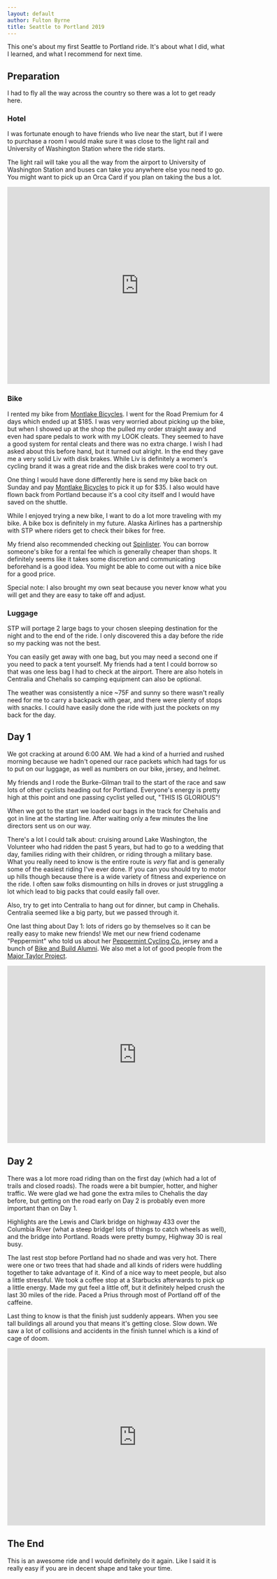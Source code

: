 ```yaml
---
layout: default
author: Fulton Byrne
title: Seattle to Portland 2019
---
```


This one's about my first Seattle to Portland ride. It's about what I did, what I learned, and what I recommend for next time.

## Preparation

I had to fly all the way across the country so there was a lot to get ready here.

### Hotel

I was fortunate enough to have friends who live near the start, but if I were to purchase a room I would make sure
it was close to the light rail and University of Washington Station where the ride starts.

The light rail will take you all the way from the airport to University of Washington Station
and buses can take you anywhere else you need to go. You might want to pick up an Orca Card if
you plan on taking the bus a lot.

<iframe width="600" height="450" frameborder="0" style="border:0"
src="https://www.google.com/maps/embed/v1/place?q=place_id:ChIJWdUFoOwUkFQRnNzdmG9LWyo&key=AIzaSyDUC4E5Elzos1HhDC6A4lW8-rQXCgj0pxA" allowfullscreen></iframe> 


### Bike

I rented my bike from [Montlake Bicycles](https://www.montlakebike.com). I went for the Road Premium for 4 days
which ended up at $185. I was very worried about picking up the bike, but when I showed up at the shop the pulled my
order straight away and even had spare pedals to work with my LOOK cleats. They seemed to have a good system for rental cleats
and there was no extra charge. I wish I had asked about this before hand, but it turned out alright. In the end they gave me a 
very solid Liv with disk brakes. While Liv is definitely a women's cycling brand it was a great ride and the disk brakes were 
cool to try out.

One thing I would have done differently here is send my bike back on Sunday and pay [Montlake Bicycles](https://www.montlakebike.com) to pick it up for $35. I also would have flown back from Portland because it's a cool city itself
and I would have saved on the shuttle.

While I enjoyed trying a new bike, I want to do a lot more traveling with my bike. A bike box is definitely in my future.
Alaska Airlines has a partnership with STP where riders get to check their bikes for free.

My friend also recommended checking out [Spinlister](https://www.spinlister.com/). You can borrow someone's bike for a rental
fee which is generally cheaper than shops. It definitely seems like it takes some discretion and communicating beforehand is a
good idea. You might be able to come out with a nice bike for a good price.

Special note: I also brought my own seat because you never know what you will get and they are easy to take off and adjust.

### Luggage

STP will portage 2 large bags to your chosen sleeping destination for the night and to the end of the ride. I only
discovered this a day before the ride so my packing was not the best.

You can easily get away with one bag, but you may need a second one if you need to pack a tent yourself. My friends
had a tent I could borrow so that was one less bag I had to check at the airport. There are also hotels in Centralia and Chehalis
so camping equipment can also be optional.

The weather was consistently a nice ~75F and sunny so there wasn't really need for me to carry a backpack with
gear, and there were plenty of stops with snacks. I could have easily done the ride with just the pockets on my back for the day.


## Day 1

We got cracking at around 6:00 AM. We had a kind of a hurried and rushed morning because we hadn't opened our race packets
which had tags for us to put on our luggage, as well as numbers on our bike, jersey, and helmet.

My friends and I rode the Burke-Gilman trail to the start of the race and saw lots of other cyclists heading out for Portland.
Everyone's energy is pretty high at this point and one passing cyclist yelled out, "THIS IS GLORIOUS"!

When we got to the start we loaded our bags in the track for Chehalis and got in line at the starting line. After waiting only
a few minutes the line directors sent us on our way.

There's a lot I could talk about: cruising around Lake Washington, the Volunteer who had ridden the past 5 years, but had to
go to a wedding that day, families riding with their children, or riding through a military base. What you really need to know
is the entire route is _very_ flat and is generally some of the easiest riding I've ever done. If you can you should try
to motor up hills though because there is a wide variety of fitness and experience on the ride. I often saw folks dismounting
on hills in droves or just struggling a lot which lead to big packs that could easily fall over.

Also, try to get into Centralia to hang out for dinner, but camp in Chehalis. Centralia seemed like a big party, but we passed
through it.

One last thing about Day 1: lots of riders go by themselves so it can be really easy to make new friends! We met our new friend
codename "Peppermint" who told us about her [Peppermint Cycling Co.](https://en.peppermintcycling.com/collections/tops-1) jersey
and a bunch of [Bike and Build Alumni](https://bikeandbuild.org/). We also met a lot of good people from the 
[Major Taylor Project](https://www.cascade.org/learn/major-taylor-project).

<iframe height='405' width='590' frameborder='0' allowtransparency='true' scrolling='no' src='https://www.strava.com/activities/2529954767/embed/97ff2ad9ec7b2c3faaee2be2336f32a4392cc2f1'></iframe>

## Day 2

There was a lot more road riding than on the first day (which had a lot of trails and closed roads). The roads were a bit
bumpier, hotter, and higher traffic. We were glad we had gone the extra miles to Chehalis the day before, but getting
on the road early on Day 2 is probably even more important than on Day 1.

Highlights are the Lewis and Clark bridge on highway 433 over the Columbia River (what a steep bridge! lots of things to catch
wheels as well), and the bridge into Portland. Roads were pretty bumpy, Highway 30 is real busy.

The last rest stop before Portland had no shade and was very hot. There were one or two trees that had shade and all kinds of
riders were huddling together to take advantage of it. Kind of a nice way to meet people, but also a little stressful. We took
a coffee stop at a Starbucks afterwards to pick up a little energy. Made my gut feel a little off, but it definitely helped
crush the last 30 miles of the ride. Paced a Prius through most of Portland off of the caffeine.

Last thing to know is that the finish just suddenly appears. When you see tall buildings all around you that means it's getting
close. Slow down. We saw a lot of collisions and accidents in the finish tunnel which is a kind of cage of doom.

<iframe height='405' width='590' frameborder='0' allowtransparency='true' scrolling='no' src='https://www.strava.com/activities/2533020579/embed/fa0813d84a744824c94e0159fbcf7418234b2cd5'></iframe>


## The End

This is an awesome ride and I would definitely do it again. Like I said it is really easy if you are in decent shape and take
your time.